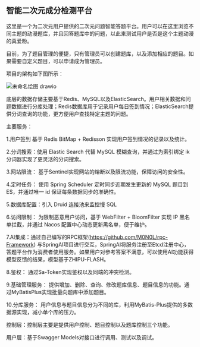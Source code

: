 ## 智能二次元成分检测平台

这里是一个为二次元用户提供的二次元问题智能答题平台。用户可以在这里浏览不同主题的动漫题库，并且回答题库中的问题，以此来测试用户是否是这个主题动漫的真爱粉。

目前，为了题目管理的便捷，只有管理员可以创建题库，以及添加相应的题目。如果需要自定义题目，可以申请成为管理员。

项目的架构如下图所示：

![未命名绘图 drawio](https://github.com/user-attachments/assets/ca840040-1fc7-47ba-9d52-eea11c427c1f)

底层的数据存储主要基于Redis、MySQL以及ElasticSearch。用户相关数据和问题数据进行分库处理；Redis数据库用于记录用户每日签到情况；ElasticSearch提供分词查询的功能，更方便用户查找特定主题的问题。

主要服务：

1.用户签到 基于 Redis BitMap + Redisson 实现用户签到情况的记录以及统计。

2.分词搜索：使用 Elastic Search 代替 MySQL 模糊查询，并通过为索引绑定 ik 分词器实现了更灵活的分词搜索。

3.网站限流： 基于Sentinel实现网站的熔断以及限流功能，保障访问的安全性。

4.定时任务： 使用 Spring Scheduler 定时同步近期发生更新的 MySQL 题目到 ES，并通过唯一 id 保证每条数据同步的准确性。

5.数据库配置：引入 Druid 连接池来监控慢 SQL

6.访问限制： 为限制恶意用户访问，基于 WebFilter + BloomFilter 实现 IP 黑名单拦截，并通过 Nacos 配置中心动态更新黑名单，便于维护。

7.AI集成：通过自己编写的RPC框架(https://github.com/M0N0L/rpc-Framework) 与SpringAI项目进行交互，SpringAI将服务注册至Etcd注册中心，答题平台作为消费者使用服务。如果用户对参考答案不满意，可以使用AI功能获得模型反馈的结果，模型基于ZHIPU-FLASH。

8.鉴权： 通过Sa-Token实现鉴权以及同端的冲突检测。

9.基础管理服务： 提供增加、删除、查询、修改题库信息、题目信息的功能。通过MyBatisPlus实现批量向题库中添加题目。

10.分库服务： 用户信息与题目信息分为不同的库，利用MyBatis-Plus提供的多数据源实现，减小单个库的压力。

控制层：控制层主要是提供用户控制、题目控制以及题库控制三个功能。

用户层：基于Swagger Models对接口进行调用、测试以及调试。
